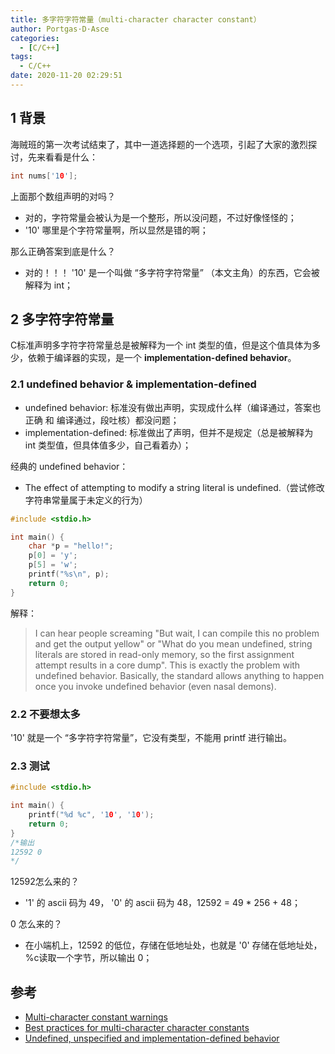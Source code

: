```yaml
---
title: 多字符字符常量（multi-character character constant）
author: Portgas·D·Asce
categories:
  - [C/C++]
tags:
  - C/C++
date: 2020-11-20 02:29:51
---
```


<!--more-->

## 1 背景
海贼班的第一次考试结束了，其中一道选择题的一个选项，引起了大家的激烈探讨，先来看看是什么：
```c
int nums['10'];
```
上面那个数组声明的对吗？
- 对的，字符常量会被认为是一个整形，所以没问题，不过好像怪怪的；
- '10' 哪里是个字符常量啊，所以显然是错的啊；

那么正确答案到底是什么？
- 对的！！！ '10' 是一个叫做 “多字符字符常量” （本文主角）的东西，它会被解释为 int；

## 2 多字符字符常量
C标准声明多字符字符常量总是被解释为一个 int 类型的值，但是这个值具体为多少，依赖于编译器的实现，是一个 **implementation-defined behavior**。

### 2.1 undefined behavior & implementation-defined
- undefined behavior: 标准没有做出声明，实现成什么样（编译通过，答案也正确 和 编译通过，段吐核）都没问题；
- implementation-defined: 标准做出了声明，但并不是规定（总是被解释为 int 类型值，但具体值多少，自己看着办）；


经典的 undefined behavior：
- The effect of attempting to modify a string literal is undefined.（尝试修改字符串常量属于未定义的行为）
```c
#include <stdio.h>

int main() {
    char *p = "hello!";
    p[0] = 'y';
    p[5] = 'w';
    printf("%s\n", p);
    return 0;
}
```
解释：
> I can hear people screaming "But wait, I can compile this no problem and get the output yellow" or "What do you mean undefined, string literals are stored in read-only memory, so the first assignment attempt results in a core dump". This is exactly the problem with undefined behavior. Basically, the standard allows anything to happen once you invoke undefined behavior (even nasal demons).

### 2.2 不要想太多
'10' 就是一个 “多字符字符常量”，它没有类型，不能用 printf 进行输出。

### 2.3 测试
```c
#include <stdio.h>

int main() {
    printf("%d %c", '10', '10');
    return 0;
}
/*输出
12592 0
*/
```
12592怎么来的？
- '1' 的 ascii 码为 49， '0' 的 ascii 码为 48，12592 = 49 * 256 + 48；

0 怎么来的？
- 在小端机上，12592 的低位，存储在低地址处，也就是 '0' 存储在低地址处，%c读取一个字节，所以输出 0；

## 参考
- [Multi-character constant warnings](https://stackoverflow.com/questions/7755202/multi-character-constant-warnings)
- [Best practices for multi-character character constants](https://zipcon.net/~swhite/docs/computers/languages/c_multi-char_const.html)
- [Undefined, unspecified and implementation-defined behavior](https://stackoverflow.com/questions/2397984/undefined-unspecified-and-implementation-defined-behavior)